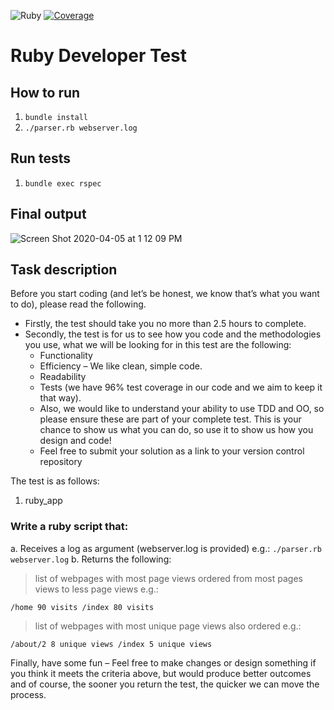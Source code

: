 ![Ruby](https://github.com/dkremez/sp_ruby_app/workflows/Ruby/badge.svg?branch=master&event=push)
[![Coverage](https://dkremez.github.io/sp_ruby_app/badge.svg)](https://github.com/dkremez/sp_ruby_app)

# Ruby Developer Test

## How to run
1. `bundle install`
2. `./parser.rb webserver.log`

## Run tests
1. `bundle exec rspec`

## Final output

![Screen Shot 2020-04-05 at 1 12 09 PM](https://user-images.githubusercontent.com/4772270/78472182-689d3680-773f-11ea-8dae-874d7e3d4494.png)

## Task description

Before you start coding (and let’s be honest, we know that’s what you want to do), please read the following.
- Firstly, the test should take you no more than 2.5 hours to complete.
- Secondly, the test is for us to see how you code and the methodologies you use, what we will be looking for in this test are the following:
    - Functionality
    - Efficiency – We like clean, simple code.
    - Readability
    - Tests (we have 96% test coverage in our code and we aim to keep it that way).
    - Also, we would like to understand your ability to use TDD and OO, so please ensure
these are part of your complete test. This is your chance to show us what you can do,
so use it to show us how you design and code!
    - Feel free to submit your solution as a link to your version control repository

The test is as follows:
1. ruby_app 

### Write a ruby script that:
a. Receives a log as argument (webserver.log is provided) e.g.: `./parser.rb webserver.log`
b. Returns the following:
> list of webpages with most page views ordered from most pages views to less page views e.g.:
```
/home 90 visits /index 80 visits 
```
> list of webpages with most unique page views also ordered e.g.:
```
/about/2 8 unique views /index 5 unique views
```

Finally, have some fun – Feel free to make changes or design something if you think it meets the criteria above, but would produce better outcomes and of course, the sooner you return the test, the quicker we can move the process.

